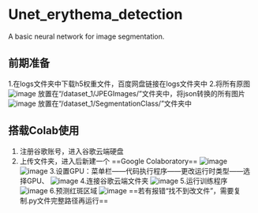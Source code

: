 # Unet_erythema_detection
A basic neural network for image segmentation.

## 前期准备
1.在logs文件夹中下载h5权重文件，百度网盘链接在logs文件夹中
2.将所有原图![image](https://user-images.githubusercontent.com/61897026/149626311-5ac4270f-c4e2-484c-bf2e-d74a0a9809cc.png)
放置在“/dataset_1/JPEGImages/”文件夹中，将json转换的所有图片![image](https://user-images.githubusercontent.com/61897026/149626394-971bc934-d979-4452-b29b-63100f652735.png)
放置在“/dataset_1/SegmentationClass/”文件夹中

## 搭载Colab使用
1. 注册谷歌账号，进入谷歌云端硬盘
2. 上传文件夹，进入后新建一个 ==Google Colaboratory==
![image](https://user-images.githubusercontent.com/61897026/149624698-35ae994d-3efa-4f00-892a-4c11bcb49990.png)
![image](https://user-images.githubusercontent.com/61897026/149624762-db310230-78fe-4e9c-ad4c-cc64f44fc357.png)
3.设置GPU：菜单栏——代码执行程序——更改运行时类型——选择GPU、
![image](https://user-images.githubusercontent.com/61897026/149624838-c7c963a3-3540-44fa-be73-718dcc677ed0.png)
4.连接谷歌云端文件夹
![image](https://user-images.githubusercontent.com/61897026/149624857-c37afd05-f9bb-48a8-bca0-024f3869f5b4.png)
5.运行训练程序
![image](https://user-images.githubusercontent.com/61897026/149624872-abd36339-a971-4dd3-95fd-522dd417562f.png)
6.预测红斑区域
![image](https://user-images.githubusercontent.com/61897026/149624898-d4b1500e-f686-4e04-a339-f59d53e1c008.png)
==若有报错“找不到改文件”，需要复制.py文件完整路径再运行==






